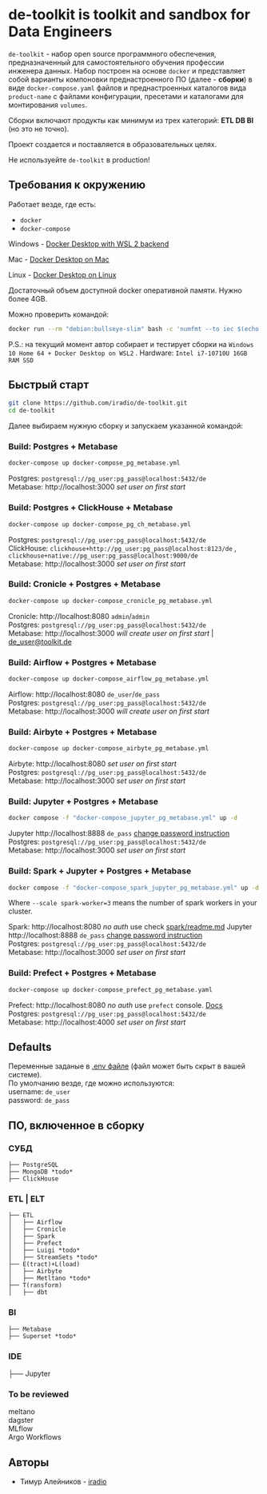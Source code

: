 # de-toolkit is toolkit and sandbox for Data Engineers
`de-toolkit` - набор open source программного обеспечения, предназначенный для самостоятельного обучения профессии инженера данных. Набор построен на основе `docker` и представляет собой варианты компоновки преднастроенного ПО (далее - **сборки**) в виде `docker-compose.yaml` файлов и преднастроенных каталогов вида `product-name` с файлами конфигурации, пресетами и каталогами для монтирования `volumes`.

Сборки включают продукты как минимум из трех категорий: **ETL DB BI** (но это не точно).

Проект создается и поставляется в образовательных целях.

Не используейте `de-toolkit` в production!

## Требования к окружению
Работает везде, где есть:
- `docker`
- `docker-compose`

Windows - [Docker Desktop with WSL 2 backend](https://docs.docker.com/desktop/windows/wsl/)

Mac - [Docker Desktop on Mac](https://docs.docker.com/desktop/install/mac-install/)

Linux - [Docker Desktop on Linux](https://docs.docker.com/desktop/install/linux-install/)

Достаточный объем доступной docker оперативной памяти. Нужно более 4GB. 

Можно проверить командой:

``` bash
docker run --rm "debian:bullseye-slim" bash -c 'numfmt --to iec $(echo $(($(getconf _PHYS_PAGES) * $(getconf PAGE_SIZE))))' 
```
P.S.: на текущий момент автор собирает и тестирует сборки на `Windows 10 Home 64 + Docker Desktop on WSL2` . Hardware: `Intel i7-10710U 16GB RAM SSD`

## Быстрый старт
``` bash
git clone https://github.com/iradio/de-toolkit.git
cd de-toolkit
```
Далее выбираем нужную сборку и запускаем указанной командой:

### Build: Postgres + Metabase
``` bash
docker-compose up docker-compose_pg_metabase.yml
```
Postgres: `postgresql://pg_user:pg_pass@localhost:5432/de`   
Metabase: http://localhost:3000 *set user on first start*  

### Build: Postgres + ClickHouse + Metabase
``` bash
docker-compose up docker-compose_pg_ch_metabase.yml
```
Postgres: `postgresql://pg_user:pg_pass@localhost:5432/de`  
ClickHouse: `clickhouse+http://pg_user:pg_pass@localhost:8123/de` , `clickhouse+native://pg_user:pg_pass@localhost:9000/de`  
Metabase: http://localhost:3000 *set user on first start*  

### Build: Cronicle + Postgres + Metabase
``` bash
docker-compose up docker-compose_cronicle_pg_metabase.yml
```
Cronicle: http://localhost:8080 `admin`/`admin`  
Postgres: `postgresql://pg_user:pg_pass@localhost:5432/de`  
Metabase: http://localhost:3000 *will create user on first start*   | de_user@toolkit.de

### Build: Airflow + Postgres + Metabase
``` bash
docker-compose up docker-compose_airflow_pg_metabase.yml
```
Airflow: http://localhost:8080 `de_user`/`de_pass`  
Postgres: `postgresql://pg_user:pg_pass@localhost:5432/de`  
Metabase: http://localhost:3000 *will create user on first start*

### Build: Airbyte + Postgres + Metabase
``` bash
docker-compose up docker-compose_airbyte_pg_metabase.yml
```
Airbyte: http://localhost:8080 *set user on first start*  
Postgres: `postgresql://pg_user:pg_pass@localhost:5432/de`  
Metabase: http://localhost:3000 *set user on first start*

### Build: Jupyter + Postgres + Metabase
``` bash
docker compose -f "docker-compose_jupyter_pg_metabase.yml" up -d
```
Jupyter http://localhost:8888 `de_pass` [change password instruction](./jupyter/notebooks/change_jypyter_pass.ipynb)  
Postgres: `postgresql://pg_user:pg_pass@localhost:5432/de`  
Metabase: http://localhost:3000 *set user on first start*

### Build: Spark + Jupyter + Postgres + Metabase
``` bash
docker compose -f "docker-compose_spark_jupyter_pg_metabase.yml" up -d --scale spark-worker=3
```
Where `--scale spark-worker=3` means the number of spark workers in your cluster.  

Spark: http://localhost:8080 *no auth* use check [spark/readme.md](./spark/readme.md)
Jupyter http://localhost:8888 `de_pass` [change password instruction](./jupyter/notebooks/change_jypyter_pass.ipynb)  
Postgres: `postgresql://pg_user:pg_pass@localhost:5432/de`  
Metabase: http://localhost:3000 *set user on first start*

### Build: Prefect + Postgres + Metabase
``` bash
docker-compose up docker-compose_prefect_pg_metabase.yaml
```
Prefect: http://localhost:8080 *no auth* use `prefect` console. [Docs](https://docs.prefect.io/)  
Postgres: `postgresql://pg_user:pg_pass@localhost:5432/de`  
Metabase: http://localhost:4000 *set user on first start*

## Defaults 
Переменные заданые в [.env файле](.env) (файл может быть скрыт в вашей системе).  
По умолчанию везде, где можно используются:  
username: `de_user`  
password: `de_pass`  

## ПО, включенное в сборку
### СУБД
```
├── PostgreSQL
├── MongoDB *todo*
├── ClickHouse
```
### ETL | ELT
```
├── ETL
│   ├── Airflow
│   ├── Cronicle
│   ├── Spark
│   ├── Prefect
│   ├── Luigi *todo*
│   ├── StreamSets *todo*
├── E(tract)+L(load)
│   ├── Airbyte
│   ├── Metltano *todo*
├── T(ransform)
│   ├── dbt
```
### BI
```
├── Metabase
├── Superset *todo*
```
### IDE 
├── Jupyter

### To be reviewed
meltano  
dagster  
MLflow  
Argo Workflows  
## Авторы
- Тимур Алейников - [iradio](https://github.com/iradio)